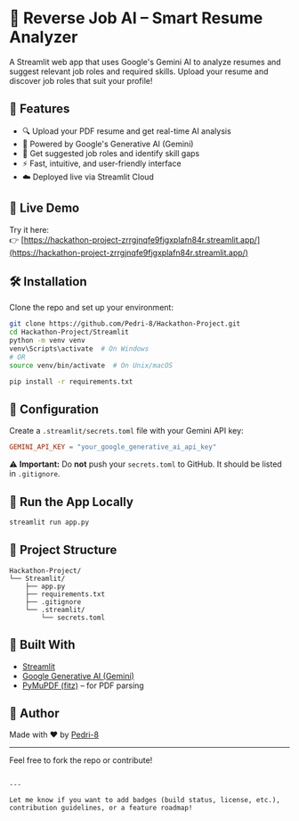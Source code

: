 # 🤖 Reverse Job AI – Smart Resume Analyzer

A Streamlit web app that uses Google's Gemini AI to analyze resumes and suggest relevant job roles and required skills. Upload your resume and discover job roles that suit your profile!

## 🚀 Features

- 🔍 Upload your PDF resume and get real-time AI analysis  
- 🧠 Powered by Google's Generative AI (Gemini)  
- 📝 Get suggested job roles and identify skill gaps  
- ⚡ Fast, intuitive, and user-friendly interface  
- ☁️ Deployed live via Streamlit Cloud  

## 📸 Live Demo

Try it here:  
👉 [https://hackathon-project-zrrgjnqfe9fjgxplafn84r.streamlit.app/](https://hackathon-project-zrrgjnqfe9fjgxplafn84r.streamlit.app/)

## 🛠️ Installation

Clone the repo and set up your environment:

```bash
git clone https://github.com/Pedri-8/Hackathon-Project.git
cd Hackathon-Project/Streamlit
python -m venv venv
venv\Scripts\activate  # On Windows
# OR
source venv/bin/activate  # On Unix/macOS

pip install -r requirements.txt
````

## 🔐 Configuration

Create a `.streamlit/secrets.toml` file with your Gemini API key:

```toml
GEMINI_API_KEY = "your_google_generative_ai_api_key"
```

⚠️ **Important:** Do **not** push your `secrets.toml` to GitHub. It should be listed in `.gitignore`.

## 🏃 Run the App Locally

```bash
streamlit run app.py
```

## 📁 Project Structure

```
Hackathon-Project/
└── Streamlit/
    ├── app.py
    ├── requirements.txt
    ├── .gitignore
    └── .streamlit/
        └── secrets.toml
```

## 🧠 Built With

* [Streamlit](https://streamlit.io/)
* [Google Generative AI (Gemini)](https://ai.google.dev/)
* [PyMuPDF (fitz)](https://pymupdf.readthedocs.io/en/latest/) – for PDF parsing

## 👤 Author

Made with ❤️ by [Pedri-8](https://github.com/Pedri-8)

---

Feel free to fork the repo or contribute!

```

---

Let me know if you want to add badges (build status, license, etc.), contribution guidelines, or a feature roadmap!
```
